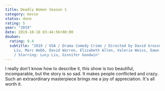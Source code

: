 ```yaml
---
title: Deadly Women Season 1
category: movie
status: done
rating: 5
year: "2019"
date: 2019-10-18 03:44:56+08:00
douban:
  rating: 9.4
  subtitle: "2019 / USA / Drama Comedy Crime / Directed by David Grossman, Lucy
    Liu, Marc Webb, David Warren, Elizabeth Allen, Valerie Weiss, Dawn Wilkinson
    / Starring: Lucy Liu, Ginnifer Goodwin"
---
```


I really don't know how to describe it, this show is too beautiful, incomparable, but the story is so sad. It makes people conflicted and crazy. Such an extraordinary masterpiece brings me a joy of appreciation. It's all worth it.
